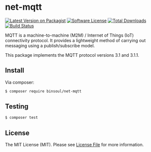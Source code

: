 # net-mqtt

[![Latest Version on Packagist][ico-version]][link-packagist]
[![Software License][ico-license]](LICENSE.md)
[![Total Downloads][ico-downloads]][link-downloads]
[![Build Status](https://travis-ci.org/binsoul/net-mqtt.svg?branch=master)](https://travis-ci.org/binsoul/net-mqtt)

MQTT is a machine-to-machine (M2M) / Internet of Things (IoT) connectivity protocol. It provides a lightweight method of carrying out messaging using a publish/subscribe model.

This package implements the MQTT protocol versions 3.1 and 3.1.1.
 
 
## Install

Via composer:

``` bash
$ composer require binsoul/net-mqtt
```

## Testing

``` bash
$ composer test
```

## License

The MIT License (MIT). Please see [License File](LICENSE.md) for more information.

[ico-version]: https://img.shields.io/packagist/v/binsoul/net-mqtt.svg?style=flat-square
[ico-license]: https://img.shields.io/badge/license-MIT-brightgreen.svg?style=flat-square
[ico-downloads]: https://img.shields.io/packagist/dt/binsoul/net-mqtt.svg?style=flat-square

[link-packagist]: https://packagist.org/packages/binsoul/net-mqtt
[link-downloads]: https://packagist.org/packages/binsoul/net-mqtt
[link-author]: https://github.com/binsoul
